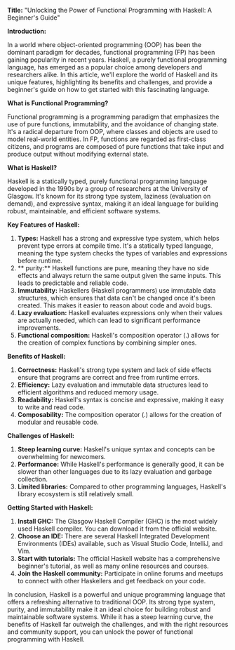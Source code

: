 **Title:** "Unlocking the Power of Functional Programming with Haskell: A Beginner's Guide"

**Introduction:**

In a world where object-oriented programming (OOP) has been the dominant paradigm for decades, functional programming (FP) has been gaining popularity in recent years. Haskell, a purely functional programming language, has emerged as a popular choice among developers and researchers alike. In this article, we'll explore the world of Haskell and its unique features, highlighting its benefits and challenges, and provide a beginner's guide on how to get started with this fascinating language.

**What is Functional Programming?**

Functional programming is a programming paradigm that emphasizes the use of pure functions, immutability, and the avoidance of changing state. It's a radical departure from OOP, where classes and objects are used to model real-world entities. In FP, functions are regarded as first-class citizens, and programs are composed of pure functions that take input and produce output without modifying external state.

**What is Haskell?**

Haskell is a statically typed, purely functional programming language developed in the 1990s by a group of researchers at the University of Glasgow. It's known for its strong type system, laziness (evaluation on demand), and expressive syntax, making it an ideal language for building robust, maintainable, and efficient software systems.

**Key Features of Haskell:**

1. **Types:** Haskell has a strong and expressive type system, which helps prevent type errors at compile time. It's a statically typed language, meaning the type system checks the types of variables and expressions before runtime.
2. ** purity:** Haskell functions are pure, meaning they have no side effects and always return the same output given the same inputs. This leads to predictable and reliable code.
3. **Immutability:** Haskellers (Haskell programmers) use immutable data structures, which ensures that data can't be changed once it's been created. This makes it easier to reason about code and avoid bugs.
4. **Lazy evaluation:** Haskell evaluates expressions only when their values are actually needed, which can lead to significant performance improvements.
5. **Functional composition:** Haskell's composition operator (.) allows for the creation of complex functions by combining simpler ones.

**Benefits of Haskell:**

1. **Correctness:** Haskell's strong type system and lack of side effects ensure that programs are correct and free from runtime errors.
2. **Efficiency:** Lazy evaluation and immutable data structures lead to efficient algorithms and reduced memory usage.
3. **Readability:** Haskell's syntax is concise and expressive, making it easy to write and read code.
4. **Composability:** The composition operator (.) allows for the creation of modular and reusable code.

**Challenges of Haskell:**

1. **Steep learning curve:** Haskell's unique syntax and concepts can be overwhelming for newcomers.
2. **Performance:** While Haskell's performance is generally good, it can be slower than other languages due to its lazy evaluation and garbage collection.
3. **Limited libraries:** Compared to other programming languages, Haskell's library ecosystem is still relatively small.

**Getting Started with Haskell:**

1. **Install GHC:** The Glasgow Haskell Compiler (GHC) is the most widely used Haskell compiler. You can download it from the official website.
2. **Choose an IDE:** There are several Haskell Integrated Development Environments (IDEs) available, such as Visual Studio Code, IntelliJ, and Vim.
3. **Start with tutorials:** The official Haskell website has a comprehensive beginner's tutorial, as well as many online resources and courses.
4. **Join the Haskell community:** Participate in online forums and meetups to connect with other Haskellers and get feedback on your code.

In conclusion, Haskell is a powerful and unique programming language that offers a refreshing alternative to traditional OOP. Its strong type system, purity, and immutability make it an ideal choice for building robust and maintainable software systems. While it has a steep learning curve, the benefits of Haskell far outweigh the challenges, and with the right resources and community support, you can unlock the power of functional programming with Haskell.
